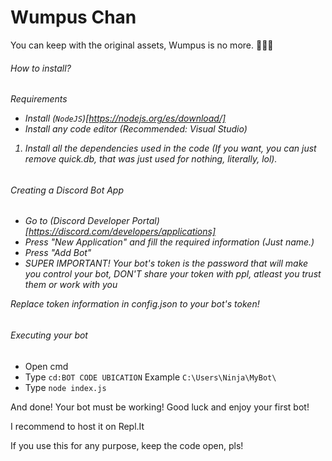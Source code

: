 # Wumpus Chan

You can keep with the original assets, Wumpus is no more. 🦀🦀🦀

<h6>How to install?<h6>

Requirements 
* Install (`NodeJS`)[https://nodejs.org/es/download/]
* Install any code editor (Recommended: Visual Studio)

1. Install all the dependencies used in the code (If you want, you can just remove quick.db, that was just used for nothing, literally, lol).


<h6>Creating a Discord Bot App<h6>

* Go to (Discord Developer Portal)[https://discord.com/developers/applications]
* Press "New Application" and fill the required information (Just name.)
* Press "Add Bot"
* SUPER IMPORTANT! Your bot's token is the password that will make you control your bot, DON'T share your token with ppl, atleast you trust them or work with you

Replace token information in config.json to your bot's token!

<h6>Executing your bot</h6>

* Open cmd
* Type `cd:BOT CODE UBICATION` Example `C:\Users\Ninja\MyBot\`
* Type `node index.js`

And done! Your bot must be working! Good luck and enjoy your first bot!

I recommend to host it on Repl.It

If you use this for any purpose, keep the code open, pls!
